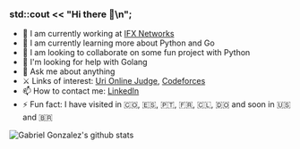 ### std::cout << "Hi there 👋\n";


- 🔭 I am currently working at [IFX Networks](https://www.ifxnetworks.com/)
- 🌱 I am currently learning more about Python and Go
- 👯 I am looking to collaborate on some fun project with Python
- 🤔 I'm looking for help with Golang
- 💬 Ask me about anything
- ⚔️ Links of interest: [Uri Online Judge](https://www.urionlinejudge.com.br/judge/en/profile/244148), [Codeforces](https://codeforces.com/profile/gabrielgt99)
- 📫 How to contact me: [LinkedIn](https://www.linkedin.com/in/gabriel-gonzalez-tapias/)
- ⚡ Fun fact: I have visited in 🇨🇴, 🇪🇸, 🇵🇹, 🇫🇷, 🇨🇱, 🇩🇴 and soon in 🇺🇸 and 🇧🇷

![Gabriel Gonzalez's github stats](https://github-readme-stats.vercel.app/api?username=gabrielgt99&show_icons=true&hide_border=true)
<!--
**gabrielgt99/gabrielgt99** is a ✨ _special_ ✨ repository because its `README.md` (this file) appears on your GitHub profile.
**https://es.piliapp.com/emoji/list/flags/ BANDERAS


Here are some ideas to get you started:
-->
